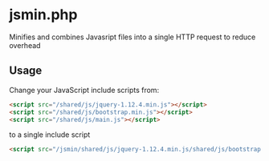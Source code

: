 # jsmin.php

Minifies and combines Javasript files into a single HTTP request to reduce overhead

## Usage

Change your JavaScript include scripts from:

```html
<script src="/shared/js/jquery-1.12.4.min.js"></script>
<script src="/shared/js/bootstrap.min.js"></script>
<script src="/shared/js/main.js"></script>
```
to a single include script

```html
<script src="/jsmin/shared/js/jquery-1.12.4.min.js/shared/js/bootstrap.min.js/shared/js/main.js"></script>
```     

